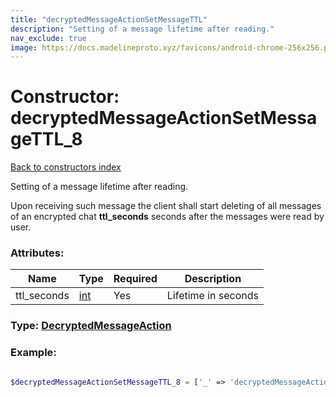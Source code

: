 ```yaml
---
title: "decryptedMessageActionSetMessageTTL"
description: "Setting of a message lifetime after reading."
nav_exclude: true
image: https://docs.madelineproto.xyz/favicons/android-chrome-256x256.png
---
```

# Constructor: decryptedMessageActionSetMessageTTL\_8  
[Back to constructors index](/API_docs/constructors/index.html)



Setting of a message lifetime after reading.

Upon receiving such message the client shall start deleting of all messages of an encrypted chat **ttl\_seconds** seconds after the messages were read by user.

### Attributes:

| Name     |    Type       | Required | Description |
|----------|---------------|----------|-------------|
|ttl\_seconds|[int](/API_docs/types/int.html) | Yes|Lifetime in seconds|



### Type: [DecryptedMessageAction](/API_docs/types/DecryptedMessageAction.html)


### Example:

```php

$decryptedMessageActionSetMessageTTL_8 = ['_' => 'decryptedMessageActionSetMessageTTL', 'ttl_seconds' => int];
```  
